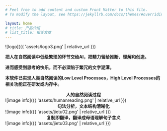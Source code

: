 ```yaml
---
# Feel free to add content and custom Front Matter to this file.
# To modify the layout, see https://jekyllrb.com/docs/themes/#overriding-theme-defaults

layout: home
# title: 产品介绍
# list_title: 相关文章
---
```

![logo]({{ 'assets/logo3.png' | relative_url }})


**把人在自然阅读中低级繁琐的环节交给AI，把精力留给推断、理解和创造。**

**进而感受到思考的快乐，而不必深陷于繁冗的文字泥潭。**

**本软件已实现人类自然阅读的Low Level Processes，High Level Processes的相关功能正在研发或内存中。**

<div align="center"><b>人的自然阅读过程</b></div>
![image info]({{ 'assets/humanreading.png' | relative_url }})

<div align="center"><b>句法分析，文本结构清晰化</b></div>
![image info]({{ 'assets/jietu02.png' | relative_url }})   

<div align="center"><b>复制即翻译，翻译成母语理解句子含义</b></div>
![image info]({{ 'assets/jietu03.png' | relative_url }})   
